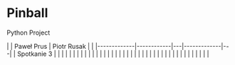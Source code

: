 # Pinball
Python Project



|             | Paweł Prus     | Piotr Rusak |   |
|-------------|------------|---|-------------|---|
| Spotkanie 3 |            |   |             |   |
|             |            |   |             |   |
|             |            |   |             |   |
|             |            |   |             |   |
|             |            |   |             |   |
|             |            |   |             |   |
|             |            |   |             |   |
